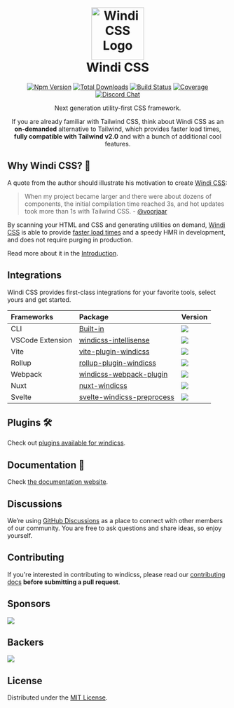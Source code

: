 <h1 align="center">
<a href="https://github.com/windicss/windicss/wiki">
  <img src="https://next.windicss.org/assets/logo.svg" alt="Windi CSS Logo" height="120" width="120"/><br>
</a>
  Windi CSS
</h1>

<p align="center">
  <a href="https://www.npmjs.com/package/windicss"><img src="https://img.shields.io/npm/v/windicss.svg?color=0EA5E9" alt="Npm Version"></a>
  <a href="https://www.npmjs.com/package/windicss"><img src="https://img.shields.io/npm/dt/windicss.svg?color=1388bd" alt="Total Downloads"></a>
  <a href="https://github.com/windicss/windicss/actions"><img src="https://img.shields.io/github/workflow/status/windicss/windicss/Node.js%20CI" alt="Build Status"></a>
  <a href="https://codecov.io/gh/windicss/windicss"><img src="https://img.shields.io/codecov/c/github/windicss/windicss/dev.svg?sanitize=true" alt="Coverage"></a>
  <br>
  <a href="https://discord.gg/aRYWm8r8Eq"><img src="https://img.shields.io/badge/chat-discord-blue?style=flat&logo=discord&logoColor=white&label=&color=7289da" alt="Discord Chat"></a>
  <br>
</p>

<p align="center">Next generation utility-first CSS framework.</p>

<p align="center">
If you are already familiar with Tailwind CSS, think about Windi CSS as an <b>on-demanded</b> alternative to Tailwind, which provides faster load times, <b>fully compatible with Tailwind v2.0</b> and with a bunch of additional cool features.
</p>

[windi css]: https://windicss.org
[website]: https://windicss.org
[video comparison]: https://twitter.com/antfu7/status/1361398324587163648

## Why Windi CSS? 🤔

A quote from the author should illustrate his motivation to create [Windi CSS]:

> When my project became larger and there were about dozens of components, the initial compilation time reached 3s, and hot updates took more than 1s with Tailwind CSS. - [@voorjaar](https://github.com/voorjaar)

By scanning your HTML and CSS and generating utilities on demand, [Windi CSS] is able to provide [faster load times][video comparison] and a speedy HMR in development, and does not require purging in production.

Read more about it in the [Introduction](https://windicss.org/guide/).

## Integrations

Windi CSS provides first-class integrations for your favorite tools, select yours and get started.

| Frameworks | Package | Version |
| :-- | :-- | :-- |
| CLI | [Built-in](https://windicss.org/guide/cli) | ![](https://img.shields.io/npm/v/windicss?label=&color=0EA5E9) |
| VSCode Extension | [windicss-intellisense](https://github.com/windicss/windicss-intellisense) | ![](https://img.shields.io/visual-studio-marketplace/v/voorjaar.windicss-intellisense.svg?label=&color=1388bd) |
| Vite | [vite-plugin-windicss](https://github.com/windicss/vite-plugin-windicss) | ![](https://img.shields.io/npm/v/vite-plugin-windicss?label=&color=0EA5E9) |
| Rollup | [rollup-plugin-windicss](https://github.com/windicss/vite-plugin-windicss/tree/main/packages/rollup-plugin-windicss) | ![](https://img.shields.io/npm/v/rollup-plugin-windicss?label=&color=1388bd) |
| Webpack | [windicss-webpack-plugin](https://github.com/windicss/windicss-webpack-plugin) | ![](https://img.shields.io/npm/v/windicss-webpack-plugin?label=&color=1388bd) |
| Nuxt | [nuxt-windicss](https://github.com/windicss/nuxt-windicss-module) | ![](https://img.shields.io/npm/v/nuxt-windicss-module?label=&color=1388bd) |
| Svelte | [svelte-windicss-preprocess](https://github.com/windicss/svelte-windicss-preprocess) | ![](https://img.shields.io/npm/v/svelte-windicss-preprocess?label=&color=1388bd) |

## Plugins 🛠

Check out [plugins available for windicss](https://github.com/windicss/plugins).

## Documentation 📖

Check [the documentation website][website].

## Discussions

We’re using [GitHub Discussions](https://github.com/windicss/windicss/discussions) as a place to connect with other members of our community. You are free to ask questions and share ideas, so enjoy yourself.

## Contributing

If you're interested in contributing to windicss, please read our [contributing docs](https://github.com/windicss/windicss/blob/main/CONTRIBUTING.md) **before submitting a pull request**.

## Sponsors

<a href="https://opencollective.com/windicss" target="_blank">
    <img src="https://opencollective.com/windicss/sponsors.svg">
</a>

## Backers
<a href="https://opencollective.com/windicss" target="_blank">
    <img src="https://opencollective.com/windicss/backers.svg">
</a>

## License

Distributed under the [MIT License](https://github.com/windicss/windicss/blob/main/LICENSE).
